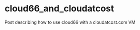 cloud66_and_cloudatcost
=======================

Post describing how to use cloud66 with a cloudatcost.com VM

